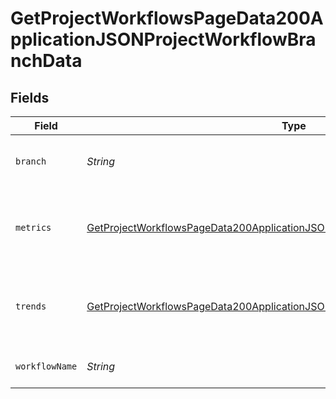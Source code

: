 # GetProjectWorkflowsPageData200ApplicationJSONProjectWorkflowBranchData


## Fields

| Field                                                                                                                                                                                     | Type                                                                                                                                                                                      | Required                                                                                                                                                                                  | Description                                                                                                                                                                               | Example                                                                                                                                                                                   |
| ----------------------------------------------------------------------------------------------------------------------------------------------------------------------------------------- | ----------------------------------------------------------------------------------------------------------------------------------------------------------------------------------------- | ----------------------------------------------------------------------------------------------------------------------------------------------------------------------------------------- | ----------------------------------------------------------------------------------------------------------------------------------------------------------------------------------------- | ----------------------------------------------------------------------------------------------------------------------------------------------------------------------------------------- |
| `branch`                                                                                                                                                                                  | *String*                                                                                                                                                                                  | :heavy_check_mark:                                                                                                                                                                        | The VCS branch of a workflow's trigger.                                                                                                                                                   | main                                                                                                                                                                                      |
| `metrics`                                                                                                                                                                                 | [GetProjectWorkflowsPageData200ApplicationJSONProjectWorkflowBranchDataMetrics](../../models/operations/GetProjectWorkflowsPageData200ApplicationJSONProjectWorkflowBranchDataMetrics.md) | :heavy_check_mark:                                                                                                                                                                        | Metrics aggregated across a workflow or branchfor a project.                                                                                                                              |                                                                                                                                                                                           |
| `trends`                                                                                                                                                                                  | [GetProjectWorkflowsPageData200ApplicationJSONProjectWorkflowBranchDataTrends](../../models/operations/GetProjectWorkflowsPageData200ApplicationJSONProjectWorkflowBranchDataTrends.md)   | :heavy_check_mark:                                                                                                                                                                        | Trends aggregated across a workflow or branch for a project.                                                                                                                              |                                                                                                                                                                                           |
| `workflowName`                                                                                                                                                                            | *String*                                                                                                                                                                                  | :heavy_check_mark:                                                                                                                                                                        | The name of the workflow.                                                                                                                                                                 | build-and-test                                                                                                                                                                            |